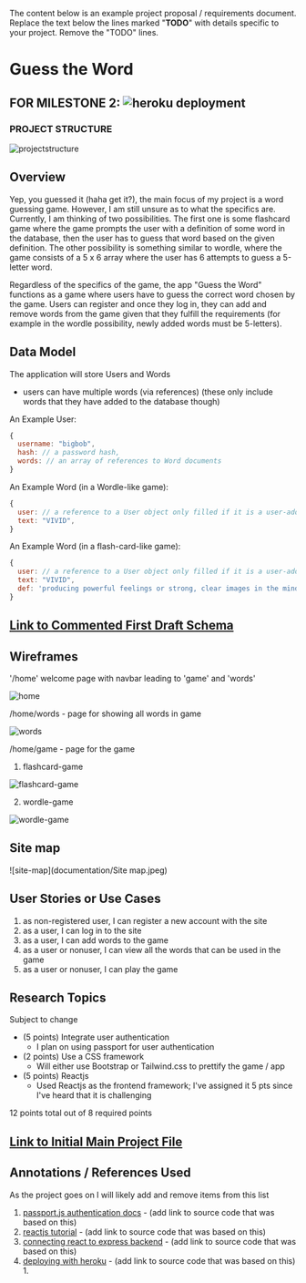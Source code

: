 The content below is an example project proposal / requirements document. Replace the text below the lines marked "__TODO__" with details specific to your project. Remove the "TODO" lines.

# Guess the Word

## FOR MILESTONE 2: ![heroku deployment](https://wordgame-app.herokuapp.com/)
### PROJECT STRUCTURE

![projectstructure](documentation/word%20app%20project%20structure.png)

## Overview

Yep, you guessed it (haha get it?), the main focus of my project is a word guessing game. However, I am still unsure as to what the specifics are. Currently, I am thinking of two possibilities.
The first one is some flashcard game where the game prompts the user with a definition of some word in the database, then the user has to guess that word based on the given definition.
The other possibility is something similar to wordle, where the game consists of a 5 x 6 array where the user has 6 attempts to guess a 5-letter word.

Regardless of the specifics of the game, the app "Guess the Word" functions as a game where users have to guess the correct word chosen by the game. 
Users can register and once they log in, they can add and remove words from the game given that they fulfill the requirements (for example in the wordle possibility, newly added words must be 5-letters).

## Data Model

The application will store Users and Words

* users can have multiple words (via references) (these only include words that they have added to the database though)

An Example User:

```javascript
{
  username: "bigbob",
  hash: // a password hash,
  words: // an array of references to Word documents
}
```

An Example Word (in a Wordle-like game):

```javascript
{
  user: // a reference to a User object only filled if it is a user-added word, otherwise will be filled with 'default',
  text: "VIVID",
}
```

An Example Word (in a flash-card-like game):

```javascript
{
  user: // a reference to a User object only filled if it is a user-added word, otherwise will be filled with 'default',
  text: "VIVID",
  def: 'producing powerful feelings or strong, clear images in the mind', //definition of the word
}
```


## [Link to Commented First Draft Schema](backend/config/db.js)

## Wireframes

'/home' welcome page with navbar leading to 'game' and 'words'

![home](documentation/home.jpeg)

/home/words - page for showing all words in game

![words](documentation/words.jpeg)

/home/game - page for the game

1) flashcard-game

![flashcard-game](documentation/flashcardgame.jpeg)

2) wordle-game

![wordle-game](documentation/wordlegame.jpeg)

## Site map

![site-map](documentation/Site map.jpeg)

## User Stories or Use Cases

1. as non-registered user, I can register a new account with the site
2. as a user, I can log in to the site
3. as a user, I can add words to the game
4. as a user or nonuser, I can view all the words that can be used in the game
5. as a user or nonuser, I can play the game

## Research Topics

Subject to change

* (5 points) Integrate user authentication
    * I plan on using passport for user authentication
* (2 points) Use a CSS framework
    * Will either use Bootstrap or Tailwind.css to prettify the game / app
* (5 points) Reactjs
    * Used Reactjs as the frontend framework; I've assigned it 5 pts since I've heard that it is challenging

12 points total out of 8 required points


## [Link to Initial Main Project File](backend/server.js) 

## Annotations / References Used

As the project goes on I will likely add and remove items from this list

1. [passport.js authentication docs](http://passportjs.org/docs) - (add link to source code that was based on this)
2. [reactjs tutorial](https://www.youtube.com/watch?v=w7ejDZ8SWv8) - (add link to source code that was based on this)
3. [connecting react to express backend](https://www.youtube.com/watch?v=kJA9rDX7azM) - (add link to source code that was based on this)
4. [deploying with heroku](https://www.youtube.com/watch?v=5PaUiPyBDJY&t=747s) - (add link to source code that was based on this)
   1. 

